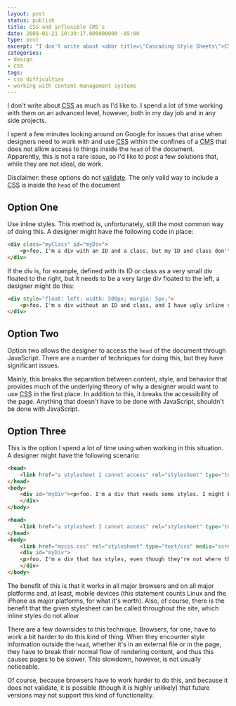 ```yaml
---
layout: post
status: publish
title: CSS and inflexible CMS's
date: 2008-01-21 10:39:17.000000000 -05:00
type: post
excerpt: "I don't write about <abbr title=\"Cascading Style Sheets\">CSS</abbr> as much as I'd like to. I spend a lot of time working with them on an advanced level, however, both in my day job and in any side projects."
categories:
- design
- CSS
tags:
- css difficulties
- working with content management systems
---
```

I don't write about <abbr title="Cascading Style Sheets">CSS</abbr> as much as I'd like to. I spend a lot of time working with them on an advanced level, however, both in my day job and in any side projects.

I spent a few minutes looking around on Google for issues that arise when designers need to work with and use <abbr title="Cascading Style Sheets">CSS</abbr> within the confines of a <abbr title="Content Management System">CMS</abbr> that does not allow access to things inside the <code>head</code> of the document. Apparently, this is not a rare issue, so I'd like to post a few solutions that, while they are not ideal, do work.

Disclaimer: these options do not <a href="http://validator.w3.org/">validate</a>. The only valid way to include a <abbr title="Cascading Style Sheet">CSS</abbr> is inside the <code>head</code> of the document

##  Option One
Use inline styles. This method is, unfortunately, still the most common way of doing this. A designer might have the following code in place:

~~~~ html
<div class="myClass" id="myDiv">
    <p>foo. I'm a div with an ID and a class, but my ID and class don't do what I want them to do. Bah.</p>
</div>
~~~~

If the div is, for example, defined with its ID or class as a very small div floated to the right, but it needs to be a very large div floated to the left, a designer might do this:

~~~~ html
<div style="float: left; width: 500px; margin: 5px;">
    <p>foo. I'm a div without an ID and class, and I have ugly inline styles.</p>
</div>
~~~~

## Option Two 
Option two allows the designer to access the <code>head</code> of the document through JavaScript. There are a number of techniques for doing this, but they have significant issues.

Mainly, this breaks the separation between content, style, and behavior that provides much of the underlying theory of why a designer would want to use <abbr title="Cascading Style Sheets">CSS</abbr> in the first place. In addition to this, it breaks the accessibility of the page. Anything that doesn't have to be done with JavaScript, shouldn't be done with JavaScript.

## Option Three
This is the option I spend a lot of time using when working in this situation. A designer might have the following scenario:

~~~~ html
<head>
    <link href="a stylesheet I cannot access" rel="stylesheet" type="text/css" media="screen" />
</head>
<body>
    <div id="myDiv"><p>foo. I'm a div that needs some styles. I might be on thousands of pages across this site.</p>
    </div>
</body>
~~~~

~~~~ html
<head>
    <link href="a stylesheet I cannot access" rel="stylesheet" type="text/css" media="screen" />
</head>
<body>
    <link href="mycss.css" rel="stylesheet" type="text/css" media="screen" />
    <div id="myDiv">
    <p>foo. I'm a div that has styles, even though they're not where they should be. I might be on thousands of pages across this site.</p>
    </div>
</body>
~~~~

The benefit of this is that it works in all major browsers and on all major platforms and, at least, mobile devices (this statement counts Linux and the iPhone as major platforms, for what it's worth). Also, of course, there is the benefit that the given stylesheet can be called throughout the site, which inline styles do not allow.

There are a few downsides to this technique. Browsers, for one, have to work a bit harder to do this kind of thing. When they encounter style information outside the <code>head</code>, whether it's in an external file or in the page, they have to break their normal flow of rendering content, and thus this causes pages to be slower. This slowdown, however, is not usually noticeable.

Of course, because browsers have to work harder to do this, and because it does not validate, it is possible (though it is highly unlikely) that future versions may not support this kind of functionality.

